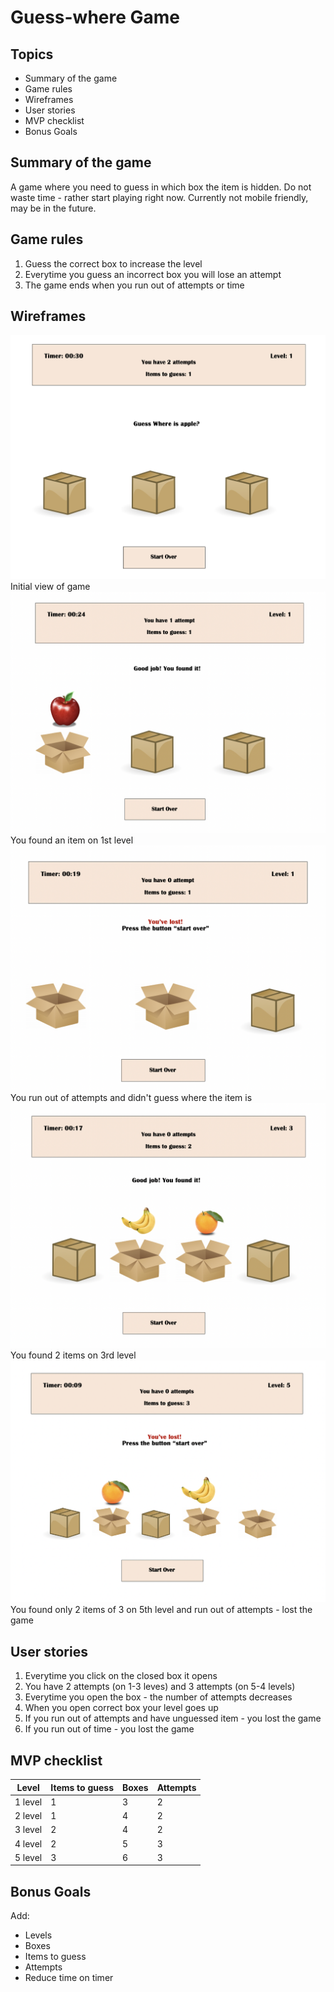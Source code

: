 # Guess-where Game

## Topics
- Summary of the game
- Game rules
- Wireframes
- User stories
- MVP checklist
- Bonus Goals


## Summary of the game
A game where you need to guess in which box the item is hidden. Do not waste time - rather start playing right now.
Currently not mobile friendly, may be in the future.


## Game rules
1. Guess the correct box to increase the level
2. Everytime you guess an incorrect box you will lose an attempt
3. The game ends when you run out of attempts or time


## Wireframes
![Initial view of game](./Wireframes/first.png) 
Initial view of game
![You found an item on 1st level](./Wireframes/second.png)
You found an item on 1st level
![You run out of attempts and didn't guess where the item is](./Wireframes/third.png)
You run out of attempts and didn't guess where the item is
![You found 2 items on 3rd level](./Wireframes/fourth.png)
You found 2 items on 3rd level
![You found only 2 items of 3 on 5th level and run out of attempts - lost the game](./Wireframes/fifth.png)
You found only 2 items of 3 on 5th level and run out of attempts - lost the game


## User stories
1. Everytime you click on the closed box it opens
2. You have 2 attempts (on 1-3 leves) and 3 attempts (on 5-4 levels)
3. Everytime you open the box - the number of attempts decreases
4. When you open correct box your level goes up
5. If you run out of attempts and have unguessed item - you lost the game
6. If you run out of time - you lost the game


## MVP checklist

  Level | Items to guess |  Boxes | Attempts
--------|----------------|--------|----------
1 level	|       1	       |    3   |    2
2 level	|       1	       |    4   |    2
3 level	|       2	       |    4   |    2
4 level	|       2	       |    5   |    3
5 level	|       3	       |    6   |    3  



## Bonus Goals
Add:
* Levels
* Boxes
* Items to guess
* Attempts
* Reduce time on timer
